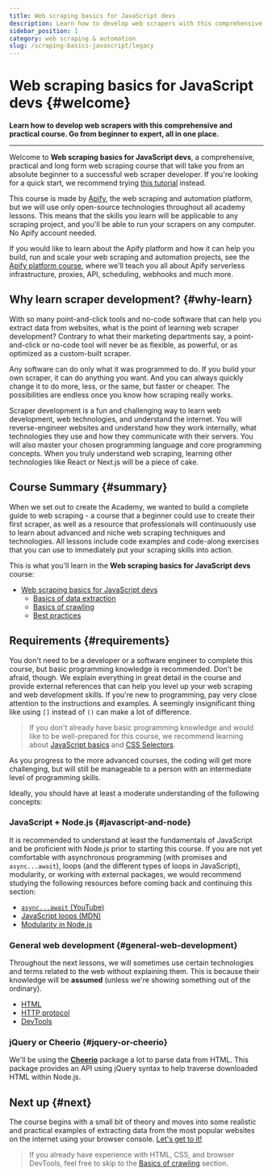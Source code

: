```yaml
---
title: Web scraping basics for JavaScript devs
description: Learn how to develop web scrapers with this comprehensive and practical course. Go from beginner to expert, all in one place.
sidebar_position: 1
category: web scraping & automation
slug: /scraping-basics-javascript/legacy
---
```


# Web scraping basics for JavaScript devs {#welcome}

**Learn how to develop web scrapers with this comprehensive and practical course. Go from beginner to expert, all in one place.**

---

Welcome to **Web scraping basics for JavaScript devs**, a comprehensive, practical and long form web scraping course that will take you from an absolute beginner to a successful web scraper developer. If you're looking for a quick start, we recommend trying [this tutorial](https://blog.apify.com/web-scraping-javascript-nodejs/) instead.

This course is made by [Apify](https://apify.com), the web scraping and automation platform, but we will use only open-source technologies throughout all academy lessons. This means that the skills you learn will be applicable to any scraping project, and you'll be able to run your scrapers on any computer. No Apify account needed.

If you would like to learn about the Apify platform and how it can help you build, run and scale your web scraping and automation projects, see the [Apify platform course](../../platform/apify_platform.md), where we'll teach you all about Apify serverless infrastructure, proxies, API, scheduling, webhooks and much more.

## Why learn scraper development? {#why-learn}

With so many point-and-click tools and no-code software that can help you extract data from websites, what is the point of learning web scraper development? Contrary to what their marketing departments say, a point-and-click or no-code tool will never be as flexible, as powerful, or as optimized as a custom-built scraper.

Any software can do only what it was programmed to do. If you build your own scraper, it can do anything you want. And you can always quickly change it to do more, less, or the same, but faster or cheaper. The possibilities are endless once you know how scraping really works.

Scraper development is a fun and challenging way to learn web development, web technologies, and understand the internet. You will reverse-engineer websites and understand how they work internally, what technologies they use and how they communicate with their servers. You will also master your chosen programming language and core programming concepts. When you truly understand web scraping, learning other technologies like React or Next.js will be a piece of cake.

## Course Summary {#summary}

When we set out to create the Academy, we wanted to build a complete guide to web scraping - a course that a beginner could use to create their first scraper, as well as a resource that professionals will continuously use to learn about advanced and niche web scraping techniques and technologies. All lessons include code examples and code-along exercises that you can use to immediately put your scraping skills into action.

This is what you'll learn in the **Web scraping basics for JavaScript devs** course:

* [Web scraping basics for JavaScript devs](./index.md)
  * [Basics of data extraction](./data_extraction/index.md)
  * [Basics of crawling](./crawling/index.md)
  * [Best practices](./best_practices.md)

## Requirements {#requirements}

You don't need to be a developer or a software engineer to complete this course, but basic programming knowledge is recommended. Don't be afraid, though. We explain everything in great detail in the course and provide external references that can help you level up your web scraping and web development skills. If you're new to programming, pay very close attention to the instructions and examples. A seemingly insignificant thing like using `[]` instead of `()` can make a lot of difference.

> If you don't already have basic programming knowledge and would like to be well-prepared for this course, we recommend learning about [JavaScript basics](https://developer.mozilla.org/en-US/curriculum/core/javascript-fundamentals/) and [CSS Selectors](https://developer.mozilla.org/en-US/docs/Learn/CSS/Building_blocks/Selectors).

As you progress to the more advanced courses, the coding will get more challenging, but will still be manageable to a person with an intermediate level of programming skills.

Ideally, you should have at least a moderate understanding of the following concepts:

### JavaScript + Node.js {#javascript-and-node}

It is recommended to understand at least the fundamentals of JavaScript and be proficient with Node.js prior to starting this course. If you are not yet comfortable with asynchronous programming (with promises and `async...await`), loops (and the different types of loops in JavaScript), modularity, or working with external packages, we would recommend studying the following resources before coming back and continuing this section:

* [`async...await` (YouTube)](https://www.youtube.com/watch?v=vn3tm0quoqE&ab_channel=Fireship)
* [JavaScript loops (MDN)](https://developer.mozilla.org/en-US/docs/Web/JavaScript/Guide/Loops_and_iteration)
* [Modularity in Node.js](https://javascript.plainenglish.io/how-to-use-modular-patterns-in-nodejs-982f0e5c8f6e)

### General web development {#general-web-development}

Throughout the next lessons, we will sometimes use certain technologies and terms related to the web without explaining them. This is because their knowledge will be **assumed** (unless we're showing something out of the ordinary).

* [HTML](https://developer.mozilla.org/en-US/docs/Web/HTML)
* [HTTP protocol](https://developer.mozilla.org/en-US/docs/Web/HTTP)
* [DevTools](./data_extraction/browser_devtools.md)

### jQuery or Cheerio {#jquery-or-cheerio}

We'll be using the [**Cheerio**](https://www.npmjs.com/package/cheerio) package a lot to parse data from HTML. This package provides an API using jQuery syntax to help traverse downloaded HTML within Node.js.

## Next up {#next}

The course begins with a small bit of theory and moves into some realistic and practical examples of extracting data from the most popular websites on the internet using your browser console. [Let's get to it!](./introduction.md)

> If you already have experience with HTML, CSS, and browser DevTools, feel free to skip to the [Basics of crawling](./crawling/index.md) section.
